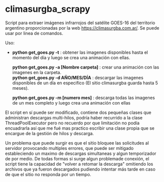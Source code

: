 
# climasurgba_scrapy
Script para extraer imágenes infrarrojos del satélite GOES-16 del territorio argentino proporcionadas por la web https://climasurgba.com.ar/.
Se puede usar por linea de comandos.

Uso:

 - **python get_goes.py -t**  : obtener las imagenes disponibles hasta el momento del día y luego se crea una animación con ellas.
   
    **python get_goes.py -a [Nombre carpeta]** : crear una animación con
   las imagenes en la carpeta.  
   **python get_goes.py -d AÑO/MES/DÍA** : descargar las imagenes disponibles de un día en especifico (El sitio climasurgba guarda
   hasta 5 meses).
   
    **python get_goes.py -m [numero mes]** : descarga todas las imagenes
   de un mes completo y luego crea una animación con ellas

El script en sí puede ser modificado, contiene dos pequeñas clases que administran descargas multi-hilos, podría haber recurrido a la clase ThreadPoolExecutor pero no recuerdo por que limitación no podía encuadrarla así que me fué mas practico escribir una clase propia que se encargue de la gestión de hilos y descarga.

Un problema que puede surgir es que el sitio bloquee las solicitudes al servidor provocando multiples errores, que puede ser mitigado estableciendo un maximo de descargas simultaneas y algun temporizador de por medio. De todas formas si surge algun problemade conexión, el script tiene la capacidad de "volver a retomar la descarga" omitiendo los archivos que ya fueron descargados pudiendo intentar más tarde en caso de que el sitio no responda por un tiempo.

